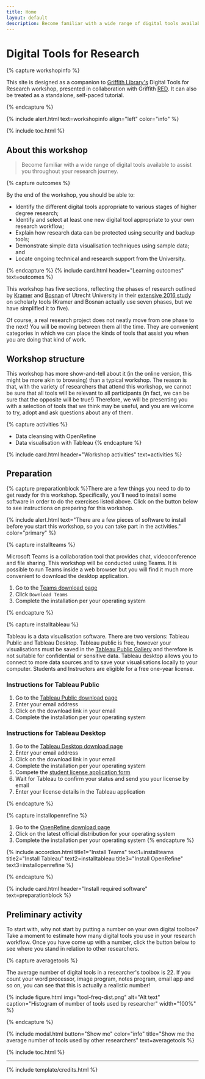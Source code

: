 ```yaml
---
title: Home
layout: default
description: Become familiar with a wide range of digital tools available to assist you throughout your research journey.
---
```


# Digital Tools for Research

{% capture workshopinfo %}

This site is designed as a companion to [Griffith Library's](https://www.griffith.edu.au/library) Digital Tools for Research workshop, presented in collaboration with Griffith [RED](https://www.griffith.edu.au/research/research-services/researcher-education-development). It can also be treated as a standalone, self-paced tutorial.

{% endcapture %}

{% include alert.html text=workshopinfo align="left" color="info" %}

<!-- 
    {% include figure.html img="embarking.jpg" alt="Lego submarine floating on the water" caption="Preparing to embark (image by Reiterlied, licensed under CC BY-NC-SA 2.0)" width="75" float="left" %}
    -->

{% include toc.html %}

## About this workshop

> Become familiar with a wide range of digital tools available to assist you throughout your research journey.

{% capture outcomes %}

By the end of the workshop, you should be able to: 

- Identify the different digital tools appropriate to various stages of higher degree research;
- Identify and select at least one new digital tool appropriate to your own research workflow;
- Explain how research data can be protected using security and backup tools;
- Demonstrate simple data visualisation techniques using sample data; and
- Locate ongoing technical and research support from the University.

{% endcapture %}
{% include card.html header="Learning outcomes" text=outcomes %}

This workshop has five sections, reflecting the phases of research outlined by [Kramer](https://twitter.com/MsPhelps) <i class="bi bi-twitter" style="color:#00aced"></i> and [Bosnan](https://twitter.com/jeroenbosman) <i class="bi bi-twitter" style="color:#00aced"></i> of Utrecht University in their [extensive 2016 study](https://101innovations.wordpress.com) on scholarly tools (Kramer and Bosnan actually use seven phases, but we have simplified it to five).

Of course, a real research project does not neatly move from one phase to the next! You will be moving between them all the time. They are convenient categories in which we can place the kinds of tools that assist you when you are doing that kind of work.

## Workshop structure

This workshop has more show-and-tell about it (in the online version, this might be more akin to browsing) than a typical workshop. The reason is that, with the variety of researchers that attend this workshop, we cannot be sure that all tools will be relevant to all participants (in fact, we can be sure that the opposite will be true!) Therefore, we will be presenting you with a selection of tools that we think may be useful, and you are welcome to try, adopt and ask questions about any of them.

{% capture activities %}

 - Data cleansing with OpenRefine
 - Data visualisation with Tableau {% endcapture %}
 
{% include card.html header="Workshop activities" text=activities %}

## Preparation

{% capture preparationblock %}There are a few things you need to do to get ready for this workshop. Specifically, you'll need to install some software in order to do the exercises listed above. Click on the button below to see instructions on preparing for this workshop.

<!-- {% include button.html text="Show me what I need to install" link="content/workshop-prep.html" color="primary" %} -->

{% include alert.html text="There are a few pieces of software to install before you start this workshop, so you can take part in the activities." color="primary" %}

{% capture installteams %}

Microsoft Teams is a collaboration tool that provides chat, videoconference and file sharing. This workshop will be conducted using Teams. It is possible to run Teams inside a web browser but you will find it much more convenient to download the desktop application.

1. Go to the [Teams download page](https://teams.microsoft.com/downloads)
2. Click `Download Teams`
3. Complete the installation per your operating system

{% endcapture %}

<!-- {% include card.html header="<i class='bi bi-mortarboard-fill'></i> Install Microsoft Teams" text=installteams %} -->

{% capture installtableau %}

Tableau is a data visualisation software. There are two versions: Tableau Public and Tableau Desktop. Tableau public is free, however your visualisations must be saved in the [Tableau Public Gallery](http://public.tableau.com/gallery/) and therefore is not suitable for confidential or sensitive data. Tableau desktop allows you to connect to more data sources and to save your visualisations locally to your computer. Students and Instructors are eligible for a free one-year license.

### Instructions for Tableau Public

1. Go to the [Tableau Public download page](https://public.tableau.com)
2. Enter your email address
3. Click on the download link in your email
4. Complete the installation per your operating system

### Instructions for Tableau Desktop

1. Go to the [Tableau Desktop download page](https://www.tableau.com/en-au/products/desktop/download)
2. Enter your email address
3. Click on the download link in your email
4. Complete the installation per your operating system
5. Compete the [student license application form](https://www.tableau.com/academic/students#form)
6. Wait for Tableau to confirm your status and send you your license by email
7. Enter your license details in the Tableau application

{% endcapture %}

<!-- {% include card.html header="<i class='fas fa-chart-pie'></i> Install Tableau" text=installtableau %} -->

{% capture installopenrefine %}
1.	Go to the [OpenRefine download page](https://openrefine.org/download)
2.	Click on the latest official distribution for your operating system
3.	Complete the installation per your operating system
{% endcapture %}

<!-- {% include card.html header="<i class='fas fa-table'></i> Install OpenRefine" text=installopenrefine %} -->

{% include accordion.html title1="Install Teams" text1=installteams title2="Install Tableau" text2=installtableau title3="Install OpenRefine" text3=installopenrefine %}

{% endcapture %}

{% include card.html header="Install required software" text=preparationblock %}

## Preliminary activity

To start with, why not start by putting a number on your own digital toolbox? Take a moment to estimate how many digital tools you use in your research workflow. Once you have come up with a number, click the button below to see where you stand in relation to other researchers. 

{% capture averagetools %}

The average number of digital tools in a researcher's toolbox is 22. If you count your word processor, image program, notes program, email app and so on, you can see that this is actually a realistic number!

{% include figure.html img="tool-freq-dist.png" alt="Alt text" caption="Histogram of number of tools used by researcher" width="100%" %}

{% endcapture %}

{% include modal.html button="Show me" color="info" title="Show me the average number of tools used by other researchers" text=averagetools %}

{% include toc.html %}

------

{% include template/credits.html %}
